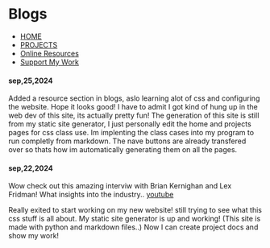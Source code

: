 # Blogs

* [HOME](index.html)
* [PROJECTS](index2.html)
* [Online Resources](resources.html)
* [Support My Work](donate.html)

#### sep,25,2024

Added a resource section in blogs, aslo learning alot of css and configuring the website. Hope it looks good! I have to admit I got kind of hung up in the web dev of this site, its actually pretty fun! The generation of this site is still from my static site generator, I just personally edit the home and projects pages for css class use. Im implenting the class cases into my program to run completly from markdown. The nave buttons are already transfered over so thats how im automatically generating them on all the pages.

#### sep,22,2024

Wow check out this amazing interviw with Brian Kernighan and Lex Fridman! What insights into the industry.. [youtube](https://www.youtube.com/watch?v=G1-wse8nsxY&t=3s)

Really exited to start working on my new website! still trying to see what this css stuff is all about. My static site generator is up and working! (This site is made with python and markdown files..) Now I can create project docs and show my work!